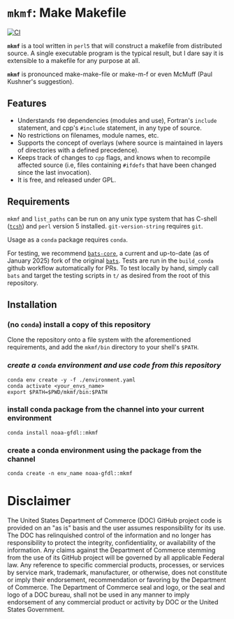 `mkmf`: Make Makefile
===================

[![CI](https://github.com/NOAA-GFDL/mkmf/workflows/build_conda/badge.svg)](https://github.com/NOAA-GFDL/mkmf/actions?query=workflow%3Abuild_conda)

__`mkmf`__ is a tool written in `perl5` that will construct a makefile
from distributed source. A single executable program is the typical
result, but I dare say it is extensible to a makefile for any purpose
at all.

__`mkmf`__ is pronounced make-make-file or make-m-f or even McMuff (Paul
Kushner's suggestion).

Features
--------

* Understands `f90` dependencies (modules and use), Fortran's
  `include` statement, and cpp's `#include` statement, in any type of
  source.
* No restrictions on filenames, module names, etc.
* Supports the concept of overlays (where source is maintained in
  layers of directories with a defined precedence).
* Keeps track of changes to `cpp` flags, and knows when to recompile
  affected source (i.e, files containing `#ifdefs` that have been
  changed since the last invocation).
* It is free, and released under GPL. 


Requirements
------------
`mkmf` and `list_paths` can be run on any unix type system that has
C-shell ([`tcsh`](http://www.tcsh.org/)) and `perl` version 5 installed.
`git-version-string` requires `git`. 

Usage as a `conda` package requires `conda`.

For testing, we recommend [`bats-core`](https://github.com/bats-core/bats-core),
a current and up-to-date (as of January 2025) fork of the original 
[`bats`](https://github.com/sstephenson/bats). Tests are run in the `build_conda`
github workflow automatically for PRs. To test locally by hand, simply call `bats`
and target the testing scripts in `t/` as desired from the root of this repository.

Installation
------------

### **(no `conda`) install a copy of this repository**
Clone the repository onto a file system with the aforementioned requirements,
and add the `mkmf/bin` directory to your shell's `$PATH`.

### *create a `conda` environment and use code from this repository*
```
conda env create -y -f ./environment.yaml
conda activate <your_envs_name>
export $PATH=$PWD/mkmf/bin:$PATH
```

### install conda package from the channel into your current environment
`conda install noaa-gfdl::mkmf`

### create a conda environment using the package from the channel
`conda create -n env_name noaa-gfdl::mkmf`


Disclaimer
==========

The United States Department of Commerce (DOC) GitHub project code is
provided on an "as is" basis and the user assumes responsibility for
its use. The DOC has relinquished control of the information and no
longer has responsibility to protect the integrity, confidentiality,
or availability of the information. Any claims against the Department
of Commerce stemming from the use of its GitHub project will be
governed by all applicable Federal law. Any reference to specific
commercial products, processes, or services by service mark,
trademark, manufacturer, or otherwise, does not constitute or imply
their endorsement, recommendation or favoring by the Department of
Commerce. The Department of Commerce seal and logo, or the seal and
logo of a DOC bureau, shall not be used in any manner to imply
endorsement of any commercial product or activity by DOC or the United
States Government.
